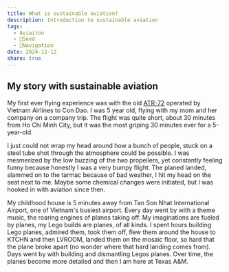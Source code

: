```yaml
---
title: What is sustainable aviation?
description: Introduction to sustainable aviation
tags:
  - Aviaiton
  - 🌱Seed
  - 🧭Navigation
date: 2024-12-12
share: true
---
```

## My story with sustainable aviation
My first ever flying experience was with the old [ATR-72](https://en.wikipedia.org/wiki/ATR_72) operated by Vietnam Airlines to Con Dao. I was 5 year old, flying with my mom and her company on a company trip. The flight was quite short, about 30 minutes from Ho Chi Minh City, but it was the most griping 30 minutes ever for a 5-year-old.

I just could not wrap my head around how a bunch of people, stuck on a steel tube shot through the atmosphere could be possible. I was mesmerized by the low buzzing of the two propellers, yet constantly feeling funny because honestly I was a very bumpy flight. The planed landed, slammed on to the tarmac because of bad weather, I hit my head on the seat next to me. Maybe some chemical changes were initiated, but I was hooked in with aviation since then.

My childhood house is 5 minutes away from Tan Son Nhat International Airport, one of Vietnam's busiest airport. Every day went by with a theme music, the roaring engines of planes taking off. My imaginations are fueled by planes, my Lego builds are planes, of all kinds. I spent hours building Lego planes, admired them, took them off, flew them around the house to KTCHN and then LVROOM, landed them on the mosaic floor, so hard that the plane broke apart (no wonder where that hard landing comes from). Days went by with building and dismantling Legos planes. Over time, the planes become more detailed and then I am here at Texas A&M.